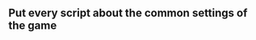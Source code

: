 Put every script about the common settings of the game
------------------------------------------------------
